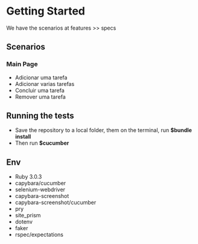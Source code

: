 <h1>Getting Started</h1>
We have the scenarios at features >> specs

<h2>Scenarios</h2>

<h3>Main Page</h3>

- Adicionar uma tarefa
- Adicionar varias tarefas
- Concluir uma tarefa
- Remover uma tarefa

<h2>Running the tests</h2>

- Save the repository to a local folder, them on the terminal, run <strong>$bundle install</strong>
- Then run <strong>$cucumber</strong>

<h2>Env</h2>

- Ruby 3.0.3
- capybara/cucumber
- selenium-webdriver
- capybara-screenshot
- capybara-screenshot/cucumber
- pry
- site_prism
- dotenv
- faker
- rspec/expectations
